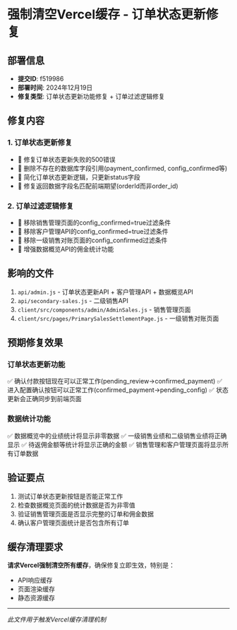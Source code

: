 # 强制清空Vercel缓存 - 订单状态更新修复

## 部署信息
- **提交ID**: f519986
- **部署时间**: 2024年12月19日
- **修复类型**: 订单状态更新功能修复 + 订单过滤逻辑修复

## 修复内容

### 1. 订单状态更新修复
- 🔧 修复订单状态更新失败的500错误
- 🔧 删除不存在的数据库字段引用(payment_confirmed, config_confirmed等)
- 🔧 简化订单状态更新逻辑，只更新status字段
- 🔧 修复返回数据字段名匹配前端期望(orderId而非order_id)

### 2. 订单过滤逻辑修复
- 🔧 移除销售管理页面的config_confirmed=true过滤条件
- 🔧 移除客户管理API的config_confirmed=true过滤条件
- 🔧 移除一级销售对账页面的config_confirmed过滤条件
- 🔧 增强数据概览API的佣金统计功能

## 影响的文件
1. `api/admin.js` - 订单状态更新API + 客户管理API + 数据概览API
2. `api/secondary-sales.js` - 二级销售API
3. `client/src/components/admin/AdminSales.js` - 销售管理页面
4. `client/src/pages/PrimarySalesSettlementPage.js` - 一级销售对账页面

## 预期修复效果

### 订单状态更新功能
✅ 确认付款按钮现在可以正常工作(pending_review→confirmed_payment)
✅ 进入配置确认按钮可以正常工作(confirmed_payment→pending_config)
✅ 状态更新会正确同步到前端页面

### 数据统计功能
✅ 数据概览中的业绩统计将显示非零数据
✅ 一级销售业绩和二级销售业绩将正确显示
✅ 待返佣金额等统计将显示正确的金额
✅ 销售管理和客户管理页面将显示所有订单数据

## 验证要点
1. 测试订单状态更新按钮是否能正常工作
2. 检查数据概览页面的统计数据是否为非零值
3. 验证销售管理页面是否显示完整的订单和佣金数据
4. 确认客户管理页面统计是否包含所有订单

## 缓存清理要求
**请求Vercel强制清空所有缓存**，确保修复立即生效，特别是：
- API响应缓存
- 页面渲染缓存
- 静态资源缓存

---
*此文件用于触发Vercel缓存清理机制*